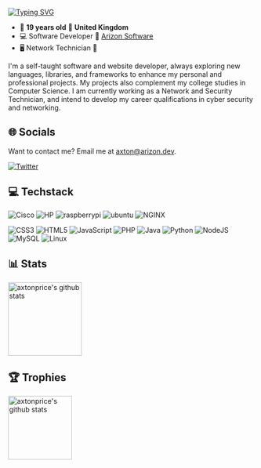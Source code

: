 <!-- <img width="400" src="https://github.com/axtonprice/axtonprice/assets/37771600/69512f03-0068-4c59-a0ec-1409f5c0e43b"> -->

[![Typing SVG](https://readme-typing-svg.demolab.com?font=Fira+Code&weight=700&size=30&duration=3000&pause=1000&color=F7F7F7&background=7E7E7E00&vCenter=true&width=438&height=49&lines=axtonprice)](https://git.io/typing-svg)
- :date: **19 years old** 📍 **United Kingdom**
- :computer: Software Developer :office: <a href="https://github.com/arizon-dev" target="_blank" title="Arizon Software">Arizon Software</a>
- 🖥️ Network Technician :school: 

I'm a self-taught software and website developer, always exploring new languages, libraries, and frameworks to enhance my personal and professional projects. My projects also complement my college studies in Computer Science. 
I am currently working as a Network and Security Technician, and intend to develop my career qualifications in cyber security and networking.

## 🌐 Socials
Want to contact me? Email me at [axton@arizon.dev](mailto:axton@arizon.dev).

[![Twitter](https://img.shields.io/badge/Twitter-%231DA1F2.svg?logo=X&logoColor=white)](https://twitter.com/axtonprice) 

## 💻 Techstack
![Cisco](https://img.shields.io/badge/cisco-%231572B6.svg?style=flat&logo=cisco&logoColor=white&color=1BA0D7) 
![HP](https://img.shields.io/badge/HP-%231572B6.svg?style=flat&logo=hp&logoColor=white&color=0096D6) 
![raspberrypi](https://img.shields.io/badge/raspberrypi-%E95420.svg?style=flat&logo=raspberrypi&logoColor=white&color=A22846) 
![ubuntu](https://img.shields.io/badge/ubuntu-%231572B6.svg?style=flat&logo=ubuntu&logoColor=white&color=E95420) 
![NGINX](https://img.shields.io/badge/NGINX-%231572B6.svg?style=flat&logo=NGINX&logoColor=white&color=009639) 

![CSS3](https://img.shields.io/badge/css3-%231572B6.svg?style=flat&logo=css3&logoColor=white) 
![HTML5](https://img.shields.io/badge/html5-%23E34F26.svg?style=flat&logo=html5&logoColor=white) 
![JavaScript](https://img.shields.io/badge/javascript-%23323330.svg?style=flat&logo=javascript&logoColor=%23F7DF1E) 
![PHP](https://img.shields.io/badge/php-%23777BB4.svg?style=flat&logo=php&logoColor=white) 
![Java](https://img.shields.io/badge/oracle-3670A0?style=flat&logo=jar&logoColor=ffdd54) 
![Python](https://img.shields.io/badge/python-3670A0?style=flat&logo=python&logoColor=ffdd54) 
![NodeJS](https://img.shields.io/badge/node.js-6DA55F?style=flat&logo=node.js&logoColor=white) 
![MySQL](https://img.shields.io/badge/mysql-%2300f.svg?style=flat&logo=mysql&logoColor=white) 
![Linux](https://img.shields.io/badge/Linux-FCC624?style=flat&logo=linux&logoColor=black)

## 📊 Stats
<a href="https://github.com/axtonprice?tab=repositories">
  <img height="150px" src="https://github-readme-stats.vercel.app/api?username=axtonprice&show_icons=true&count_private=true&include_all_commits=true&line_height=21&cache_seconds=1800&theme=algolia" alt="axtonprice's github stats" />
</a>

## 🏆 Trophies
<a href="https://github.com/axtonprice?tab=achievements">
  <img height="130px" src="https://github-profile-trophy.vercel.app/?username=axtonprice&theme=flat&no-frame=false&no-bg=false&margin-w=4" alt="axtonprice's github stats" />
</a>

<!--
## 💰 Support
[![Patreon](https://img.shields.io/badge/Patreon-ee6352?style=for-the-badge&logo=patreon&logoColor=black)](https://www.patreon.com/axtonprice/) 
[![Sponsor](https://img.shields.io/badge/sponsor-30363D?style=for-the-badge&logo=GitHub-Sponsors&logoColor=#EA4AAA)](https://github.com/sponsors/axtonprice) 
-->
